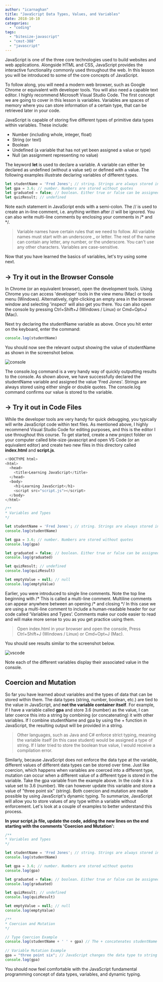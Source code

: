 ```yaml
---
author: "icarnaghan"
title: "JavaScript Data Types, Values, and Variables"
date: 2018-10-10
categories: 
  - "coding"
tags: 
  - "bitesize-javascript"
  - "cmst-388"
  - "javascript"
---
```


JavaScript is one of the three core technologies used to build websites and web applications. Alongside HTML and CSS, JavaScript provides the interactive functionality commonly used throughout the web. In this lesson you will be introduced to some of the core concepts of JavaScript.

To follow along, you will need a modern web browser, such as Google Chrome or equivalent with developer tools. You will also need a capable text editor. I highly recommend Microsoft Visual Studio Code. The first concept we are going to cover in this lesson is variables. Variables are spaces of memory where you can store information of a certain type, that can be retrieved later in your code.

JavaScript is capable of storing five different types of primitive data types within variables. These include:

- Number (including whole, integer, float)
- String (or text)
- Boolean
- Undefined (a variable that has not yet been assigned a value or type)
- Null (an assignment representing no value)

The keyword **let** is used to declare a variable. A variable can either be declared as undefined (without a value set) or defined with a value. The following examples illustrate declaring variables of different types.

```javascript
let studentName = 'Fred Jones'; // string. Strings are always stored in quotes
let gpa = 3.6; // number. Numbers are stored without quotes
let graduated = false; // boolean. Either true or false can be assigned
let quizResult; // undefined
```

Note each statement in JavaScript ends with a semi-colon. The // is used to create an in-line comment, i.e. anything written after // will be ignored. You can also write multi-line comments by enclosing your comments in /\* and \*/.

> Variable names have certain rules that we need to follow. All variable names must start with an underscore \_ or letter. The rest of the name can contain any letter, any number, or the underscore. You can't use any other characters. Variables are case-sensitive.

Now that you have learned the basics of variables, let's try using some next.

## **→ Try it out in the Browser Console**

In Chrome (or an equivalent browser), open the development tools. Using Chrome you can access 'developer' tools in the view menu (Mac) or tools menu (Windows). Alternatively, right-clicking an empty area in the browser window and selecting 'inspect' will also get you there. You can also open the console by pressing Ctrl+Shift+J (Windows / Linux) or Cmd+Opt+J (Mac).

Next try declaring the studentName variable as above. Once you hit enter on the keyboard, enter the command:

```javascript
console.log(studentName)
```

You should now see the relevant output showing the value of studentName as shown in the screenshot below.

![console](images/consolevar-1024x376.jpg)

The console.log command is a very handy way of quickly outputting results to the console. As shown above, we have successfully declared the studentName variable and assigned the value 'Fred Jones'. Strings are always stored using either single or double quotes. The console.log command confirms our value is stored to the variable.

## **→ Try it out in Code Files**

While the developer tools are very handy for quick debugging, you typically will write JavaScript code within text files. As mentioned above, I highly recommend Visual Studio Code for editing purposes, and this is the editor I use throughout this course. To get started, create a new project folder on your computer called bite-size-javascript and open VS Code (or an equivalent editor) and create two new files in this directory called **index.html** and **script.js**.

```javascript
<!DOCTYPE html>
<html>
  <head>
    <title>Learning JavaScript</title>
  </head>
  <body>
    <h1>Learning JavaScript</h1>
    <script src="script.js"></script>
  </body>
</html>
```

```javascript
/**
* Variables and Types
*/

let studentName = 'Fred Jones'; // string. Strings are always stored in quotes 
console.log(studentName)

let gpa = 3.6; // number. Numbers are stored without quotes 
console.log(gpa)

let graduated = false; // boolean. Either true or false can be assigned 
console.log(graduated)

let quizResult; // undefined
console.log(quizResult)

let emptyValue = null; // null
console.log(emptyValue)
```

Earlier, you were introduced to single line comments. Note the top line beginning with /\* This is called a multi-line comment. Multiline comments can appear anywhere between an opening /\* and closing \*/ In this case we are using a multi-line comment to include a human-readable header for our code called ‘Variables and Types’. Comments make our code easier to read and will make more sense to you as you get practice using them.

> Open index.html in your browser and open the console, Press Ctrl+Shift+J (Windows / Linux) or Cmd+Opt+J (Mac).

You should see results similar to the screenshot below.

![vscode](images/learningjs-vscode-1024x766.jpeg)

Note each of the different variables display their associated value in the console.

## Coercion and Mutation

So far you have learned about variables and the types of data that can be stored within them. The data types (string, number, boolean, etc.) are tied to the value in JavaScript, and **not the variable container itself**. For example, if I have a variable called **gpa** and store 3.6 (number) as the value, I can later coerce this into a string by combining (or concatenating) it with other variables. If I combine studentName and gpa by using the + function in JavaScript, the resulting output will be provided in a string.

> Other languages, such as Java and C# enforce strict typing, meaning the variable itself (in this case student) would be assigned a type of string. If I later tried to store the boolean true value, I would receive a compilation error.

Similarly, because JavaScript does not enforce the data type at the variable, different values of different data types can be stored over time. Just like coercion, which happens when variables are coerced into a different type, mutation can occur when a different value of a different type is stored in the variable. Take the gpa variable from the example above. In the code it is a value set to 3.6 (number). We can however update this variable and store a value of "three point six" (string). Both coercion and mutation are made possible by using JavaScript's dynamic typing. To summarize, JavaScript will allow you to store values of any type within a variable without enforcement. Let's look at a couple of examples to better understand this process.

**In your script.js file, update the code, adding the new lines on the end starting with the comments 'Coercion and Mutation':**

```javascript
/**
* Variables and Types
*/

let studentName = 'Fred Jones'; // string. Strings are always stored in quotes 
console.log(studentName)

let gpa = 3.6; // number. Numbers are stored without quotes 
console.log(gpa)

let graduated = false; // boolean. Either true or false can be assigned 
console.log(graduated)

let quizResult; // undefined
console.log(quizResult)

let emptyValue = null; // null
console.log(emptyValue)

/**
* Coercion and Mutation
*/

// Type Coercion Example
console.log(studentName + ' ' + gpa) // The + concatenates studentName with an empty space and gpa is coerced into a string
 
// Variable Mutation Example
gpa = "three point six"; // JavaScript changes the data type to string and updates the gpa variable
console.log(gpa)
```

You should now feel comfortable with the JavaScript fundamental programming concept of data types, variables, and dynamic typing.

